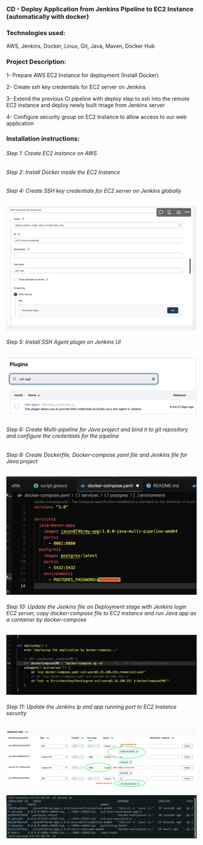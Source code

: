 ### CD - Deploy Application from Jenkins Pipeline to EC2 Instance (automatically with docker)

### Technologies used:

AWS, Jenkins, Docker, Linux, Git, Java, Maven, Docker Hub

### Project Description:

1- Prepare AWS EC2 Instance for deployment (Install Docker)

2- Create ssh key credentials for EC2 server on Jenkins

3- Extend the previous CI pipeline with deploy step to ssh into the remote EC2 instance and deploy newly built image from Jenkins server

4- Configure security group on EC2 Instance to allow access to our web application

### Installation instructions:

###### Step 1: Create EC2 instance on AWS

###### Step 2: Install Docker inside the EC2 Instance

###### Step 4: Create SSH key credentials for EC2 server on Jenkins globally

![image](image/Screenshot%202023-02-26%20at%207.17.09%20pm.png)

###### Step 5: Install SSH Agent plugin on Jenkins UI

![image](image/Screenshot%202023-02-26%20at%207.17.01%20pm.png)

###### Step 6: Create Multi-pipeline for Java project and bind it to git repository and configure the credentials for the pipeline

###### Step 8: Create Dockerfile, Docker-compose.yaml file and Jenkins file for Java project

![image](image/Screenshot%202023-02-26%20at%209.36.29%20pm.png)

###### Step 10: Update the Jenkins file on Deployment stage with Jenkins login EC2 server, copy docker-compose file to EC2 instance and run Java app as a container by docker-compose

![image](image/Screenshot%202023-02-26%20at%2010.27.05%20pm.png)

###### Step 11: Update the Jenkins ip and app running port to EC2 Instance security

![image](image/Screenshot%202023-02-26%20at%208.17.49%20pm.png)

![image](image/Screenshot%202023-02-26%20at%2010.27.15%20pm.png)
